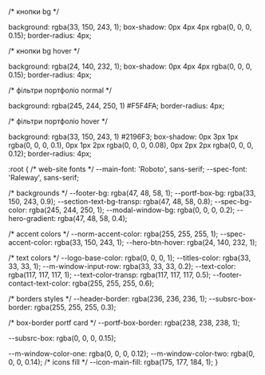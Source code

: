 /* кнопки bg */

background: rgba(33, 150, 243, 1);
box-shadow: 0px 4px 4px rgba(0, 0, 0, 0.15);
border-radius: 4px;

/* кнопки bg hover */

background: rgba(24, 140, 232, 1);
box-shadow: 0px 4px 4px rgba(0, 0, 0, 0.15);
border-radius: 4px;


/* фільтри портфоліо normal */

background: rgba(245, 244, 250, 1) #F5F4FA;
border-radius: 4px;

/* фільтри портфоліо hover */

background: rgba(33, 150, 243, 1) #2196F3;
box-shadow:
    0px 3px 1px rgba(0, 0, 0, 0.1),
    0px 1px 2px rgba(0, 0, 0, 0.08),
    0px 2px 2px rgba(0, 0, 0, 0.12);
border-radius: 4px;


:root {
/* web-site fonts */
--main-font: 'Roboto', sans-serif;
--spec-font: 'Raleway', sans-serif;

/* backgrounds */
--footer-bg: rgba(47, 48, 58, 1);
--portf-box-bg: rgba(33, 150, 243, 0.9);
--section-text-bg-transp: rgba(47, 48, 58, 0.8);
--spec-bg-color: rgba(245, 244, 250, 1);
--modal-window-bg: rgba(0, 0, 0, 0.2);
--hero-gradient: rgba(47, 48, 58, 0.4);

/* accent colors */
--norm-accent-color: rgba(255, 255, 255, 1);
--spec-accent-color: rgba(33, 150, 243, 1);
--hero-btn-hover: rgba(24, 140, 232, 1);

/* text colors */
--logo-base-color: rgba(0, 0, 0, 1);
--titles-color: rgba(33, 33, 33, 1);
--m-window-input-row: rgba(33, 33, 33, 0.2);
--text-color: rgba(117, 117, 117, 1);
--text-color-transp: rgba(117, 117, 117, 0.5);
--footer-contact-text-color: rgba(255, 255, 255, 0.6);

/* borders styles */
--header-border: rgba(236, 236, 236, 1);
--subsrc-box-border: rgba(255, 255, 255, 0.3);

/* box-border portf card */
--portf-box-border: rgba(238, 238, 238, 1);



    
--subsrc-box: rgba(0, 0, 0, 0.15);

--m-window-color-one: rgba(0, 0, 0, 0.12);
--m-window-color-two: rgba(0, 0, 0, 0.14);
/* icons fill */
--icon-main-fill: rgba(175, 177, 184, 1);
}
